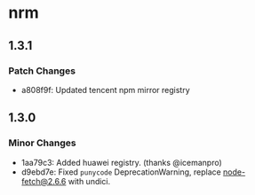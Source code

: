 # nrm

## 1.3.1

### Patch Changes

- a808f9f: Updated tencent npm mirror registry

## 1.3.0

### Minor Changes

- 1aa79c3: Added huawei registry. (thanks @icemanpro)
- d9ebd7e: Fixed `punycode` DeprecationWarning, replace node-fetch@2.6.6 with undici.
